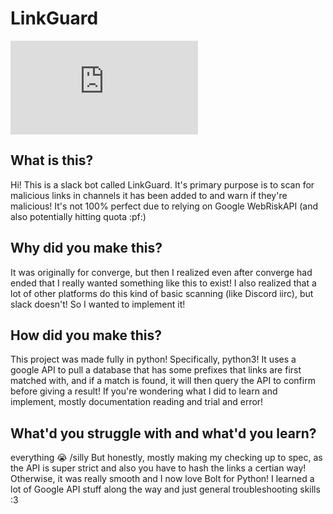
# LinkGuard
![](https://bin.phthallo.com/clLUOC.md)

## What is this?

Hi! This is a slack bot called LinkGuard. It's primary purpose is to scan for malicious links in channels it has been added to and warn if they're malicious! It's not 100% perfect due to relying on Google WebRiskAPI (and also potentially hitting quota :pf:)

## Why did you make this?

It was originally for converge, but then I realized even after converge had ended that I really wanted something like this to exist! I also realized that a lot of other platforms do this kind of basic scanning (like Discord iirc), but slack doesn't! So I wanted to implement it!

## How did you make this?

This project was made fully in python! Specifically, python3! It uses a google API to pull a database that has some prefixes that links are first matched with, and if a match is found, it will then query the API to confirm before giving a result! If you're wondering what I did to learn and implement, mostly documentation reading and trial and error!

## What'd you struggle with and what'd you learn?

everything :sob: /silly
But honestly, mostly making my checking up to spec, as the API is super strict and also you have to hash the links a certian way! Otherwise, it was really smooth and I now love Bolt for Python! I learned a lot of Google API stuff along the way and just general troubleshooting skills :3

